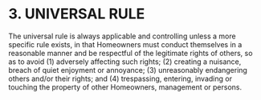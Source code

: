 # 3. UNIVERSAL RULE
The universal rule is always applicable and controlling unless a more specific rule
exists, in that Homeowners must conduct themselves in a reasonable manner and be
respectful of the legitimate rights of others, so as to avoid (1) adversely affecting such
rights; (2) creating a nuisance, breach of quiet enjoyment or annoyance; (3)
unreasonably endangering others and/or their rights; and (4) trespassing, entering,
invading or touching the property of other Homeowners, management or persons.

